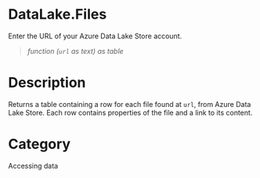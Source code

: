 # DataLake.Files
Enter the URL of your Azure Data Lake Store account.
> _function (<code>url</code> as text) as table_

# Description 
Returns a table containing a row for each file found at <code>url</code>, from Azure Data Lake Store. Each row contains properties of the file and a link to its content.
# Category 
Accessing data
